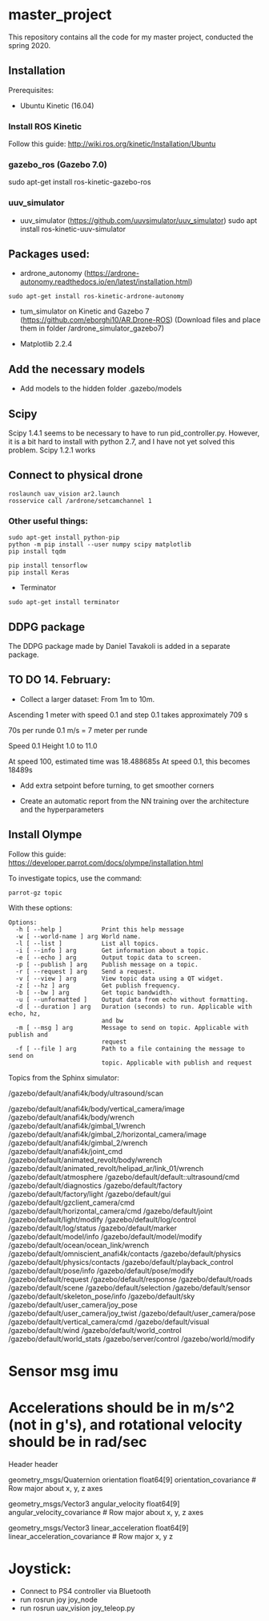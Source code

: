 # master_project
This repository contains all the code for my master project, conducted the spring 2020.


## Installation

Prerequisites:
* Ubuntu Kinetic (16.04)


### Install ROS Kinetic
Follow this guide: http://wiki.ros.org/kinetic/Installation/Ubuntu

### gazebo_ros (Gazebo 7.0)
sudo apt-get install ros-kinetic-gazebo-ros

### uuv_simulator
* uuv_simulator (https://github.com/uuvsimulator/uuv_simulator)
sudo apt install ros-kinetic-uuv-simulator

## Packages used:
* ardrone_autonomy (https://ardrone-autonomy.readthedocs.io/en/latest/installation.html)
```
sudo apt-get install ros-kinetic-ardrone-autonomy
```

* tum_simulator on Kinetic and Gazebo 7 (https://github.com/eborghi10/AR.Drone-ROS)
    (Download files and place them in folder /ardrone_simulator_gazebo7)


* Matplotlib 2.2.4

## Add the necessary models
* Add models to the hidden folder .gazebo/models


## Scipy
Scipy 1.4.1 seems to be necessary to have to run pid_controller.py.
However, it is a bit hard to install with python 2.7, and I have not yet solved this problem.
Scipy 1.2.1 works


## Connect to physical drone
```
roslaunch uav_vision ar2.launch
rosservice call /ardrone/setcamchannel 1
```

### Other useful things:
```
sudo apt-get install python-pip
python -m pip install --user numpy scipy matplotlib 
pip install tqdm

pip install tensorflow
pip install Keras
```



* Terminator
```
sudo apt-get install terminator
```

## DDPG package
The DDPG package made by Daniel Tavakoli is added in a separate package.




## TO DO 14. February:
* Collect a larger dataset:
From 1m to 10m.

Ascending 1 meter with speed 0.1 and step 0.1 takes approximately 709 s

70s per runde 0.1 m/s = 7 meter per runde

Speed 0.1
Height 1.0 to 11.0

At speed 100, estimated time was 18.488685s
At speed 0.1, this becomes 18489s


* Add extra setpoint before turning, to get smoother corners

* Create an automatic report from the NN training over the architecture and the hyperparameters


## Install Olympe
Follow this guide: https://developer.parrot.com/docs/olympe/installation.html


To investigate topics, use the command:
```
parrot-gz topic
```
With these options:
```
Options:
  -h [ --help ]           Print this help message
  -w [ --world-name ] arg World name.
  -l [ --list ]           List all topics.
  -i [ --info ] arg       Get information about a topic.
  -e [ --echo ] arg       Output topic data to screen.
  -p [ --publish ] arg    Publish message on a topic.
  -r [ --request ] arg    Send a request.
  -v [ --view ] arg       View topic data using a QT widget.
  -z [ --hz ] arg         Get publish frequency.
  -b [ --bw ] arg         Get topic bandwidth.
  -u [ --unformatted ]    Output data from echo without formatting.
  -d [ --duration ] arg   Duration (seconds) to run. Applicable with echo, hz, 
                          and bw
  -m [ --msg ] arg        Message to send on topic. Applicable with publish and
                          request
  -f [ --file ] arg       Path to a file containing the message to send on 
                          topic. Applicable with publish and request
```

Topics from the Sphinx simulator:

/gazebo/default/anafi4k/body/ultrasound/scan



/gazebo/default/anafi4k/body/vertical_camera/image
/gazebo/default/anafi4k/body/wrench
/gazebo/default/anafi4k/gimbal_1/wrench
/gazebo/default/anafi4k/gimbal_2/horizontal_camera/image
/gazebo/default/anafi4k/gimbal_2/wrench
/gazebo/default/anafi4k/joint_cmd
/gazebo/default/animated_revolt/body/wrench
/gazebo/default/animated_revolt/helipad_ar/link_01/wrench
/gazebo/default/atmosphere
/gazebo/default/default::ultrasound/cmd
/gazebo/default/diagnostics
/gazebo/default/factory
/gazebo/default/factory/light
/gazebo/default/gui
/gazebo/default/gzclient_camera/cmd
/gazebo/default/horizontal_camera/cmd
/gazebo/default/joint
/gazebo/default/light/modify
/gazebo/default/log/control
/gazebo/default/log/status
/gazebo/default/marker
/gazebo/default/model/info
/gazebo/default/model/modify
/gazebo/default/ocean/ocean_link/wrench
/gazebo/default/omniscient_anafi4k/contacts
/gazebo/default/physics
/gazebo/default/physics/contacts
/gazebo/default/playback_control
/gazebo/default/pose/info
/gazebo/default/pose/modify
/gazebo/default/request
/gazebo/default/response
/gazebo/default/roads
/gazebo/default/scene
/gazebo/default/selection
/gazebo/default/sensor
/gazebo/default/skeleton_pose/info
/gazebo/default/sky
/gazebo/default/user_camera/joy_pose
/gazebo/default/user_camera/joy_twist
/gazebo/default/user_camera/pose
/gazebo/default/vertical_camera/cmd
/gazebo/default/visual
/gazebo/default/wind
/gazebo/default/world_control
/gazebo/default/world_stats
/gazebo/server/control
/gazebo/world/modify

# Sensor msg imu
# Accelerations should be in m/s^2 (not in g's), and rotational velocity should be in rad/sec
Header header

geometry_msgs/Quaternion orientation
float64[9] orientation_covariance # Row major about x, y, z axes

geometry_msgs/Vector3 angular_velocity
float64[9] angular_velocity_covariance # Row major about x, y, z axes

geometry_msgs/Vector3 linear_acceleration
float64[9] linear_acceleration_covariance # Row major x, y z


# Joystick:
* Connect to PS4 controller via Bluetooth
* run rosrun joy joy_node
* run rosrun uav_vision joy_teleop.py
